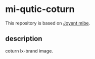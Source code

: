 # mi-qutic-coturn

This repository is based on [Joyent mibe](https://github.com/jfqd/mibe).

## description

coturn lx-brand image.

